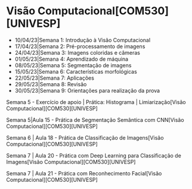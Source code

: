 # Visão Computacional[COM530][UNIVESP]

* 10/04/23|Semana 1: Introdução à Visão Computacional
* 17/04/23|Semana 2: Pré-processamento de imagens
* 24/04/23|Semana 3: Imagens coloridas e câmeras
* 01/05/23|Semana 4: Aprendizado de máquina
* 08/05/23|Semana 5: Segmentação de imagens
* 15/05/23|Semana 6: Características morfológicas
* 22/05/23|Semana 7: Aplicações
* 29/05/23|Semana 8: Revisão
* 30/05/23|Semana 9: Orientações para realização da prova

Semana 5 - Exercício de apoio | Prática: Histograma | Limiarização[Visão Computacional][COM530][UNIVESP]

Semana 5|Aula 15 - Prática de Segmentação Semântica com CNN[Visão Computacional][COM530][UNIVESP]

Semana 6 | Aula 18 - Prática de Classificação de Imagens[Visão Computacional][COM530][UNIVESP]

Semana 7 | Aula 20 - Prática com Deep Learning para Classificação de Imagens[Visão Computacional][COM530][UNIVESP]

Semana 7 | Aula 21 - Prática com Reconhecimento Facial[Visão Computacional][COM530][UNIVESP]
